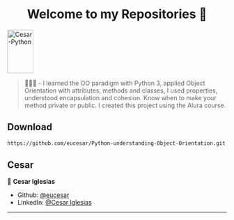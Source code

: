 <h1 align="center">Welcome to my Repositories 🤝</h1>
<p>
   <img align="center" alt="Cesar-Python" height="100" width="60" src="https://cdn.jsdelivr.net/gh/devicons/devicon/icons/python/python-original.svg">
</p>

> 🌱👨‍💻 - I learned the OO paradigm with Python 3, applied Object Orientation with attributes, methods and classes, I used properties, understood encapsulation and cohesion. Know when to make your method private or public. I created this project using the Alura course.


## Download

```sh
https://github.com/eucesar/Python-understanding-Object-Orientation.git
```

## Cesar

👤 **Cesar Iglesias**

* Github: [@eucesar](https://github.com/eucesar)
* LinkedIn: [@Cesar Iglesias](https://www.linkedin.com/in/cesar-iglesias-tecnologia/)

***

